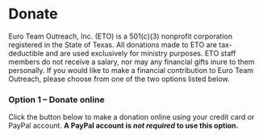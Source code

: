 # Donate

Euro Team Outreach, Inc. (ETO) is a 501(c)(3) nonprofit corporation registered in the State of Texas. All donations made to ETO are tax-deductible and are used exclusively for ministry purposes. ETO staff members do not receive a salary, nor may any financial gifts inure to them personally. If you would like to make a financial contribution to Euro Team Outreach, please choose from one of the two options listed below.

### Option 1 – Donate online

Click the button below to make a donation online using your credit card or PayPal account. **A PayPal account is *not required* to use this option.**
